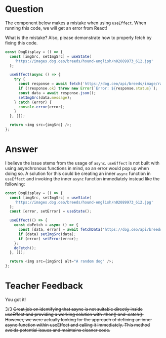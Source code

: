 # Question

The component below makes a mistake when using `useEffect`. When running this code, we will get an error from React!

What is the mistake? Also, please demonstrate how to properly fetch by fixing this code.

```js
const DogDisplay = () => {
  const [imgSrc, setImgSrc] = useState(
    'https://images.dog.ceo/breeds/hound-english/n02089973_612.jpg'
  );

  useEffect(async () => {
    try {
      const response = await fetch('https://dog.ceo/api/breeds/image/random');
      if (!response.ok) throw new Error(`Error: ${response.status}`);
      const data = await response.json();
      setImgSrc(data.message);
    } catch (error) {
      console.error(error);
    }
  }, []);

  return <img src={imgSrc} />;
};
```

# Answer

I believe the issue stems from the usage of `async`. `useEffect` is not built with using asynchronous functions in mind, so an error would pop up when doing so. A solution for this could be creating an inner `async` function in `useEffect` and invoking the inner `async` function immediately instead like the following:

```js
const DogDisplay = () => {
  const [imgSrc, setImgSrc] = useState(
    'https://images.dog.ceo/breeds/hound-english/n02089973_612.jpg'
  );
  const [error, setError] = useState();

  useEffect(() => {
    const doFetch = async () => {
      const [data, error] = await fetchData('https://dog.ceo/api/breeds/image/random');
      if (data) setImgSrc(data);
      if (error) setError(error);
    };
    doFetch();
  }, []);

  return <img src={imgSrc} alt="A random dog" />;
};
```

# Teacher Feedback
You got it!

3/3
~~Great job on identifying that async is not suitable directly inside useEffect and providing a working solution with .then() and .catch(). However, we were actually looking for the approach of defining an inner async function within useEffect and calling it immediately. This method avoids potential issues and maintains cleaner code.~~